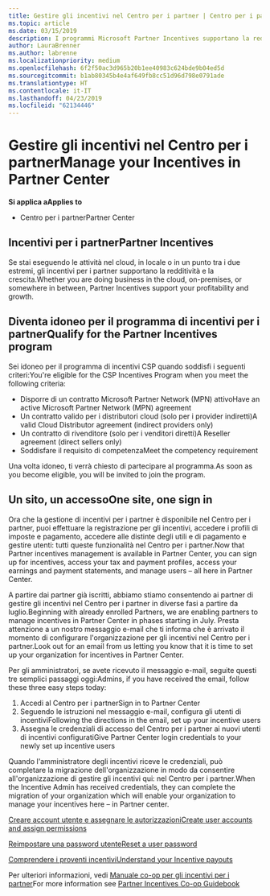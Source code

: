 ```yaml
---
title: Gestire gli incentivi nel Centro per i partner | Centro per i partner
ms.topic: article
ms.date: 03/15/2019
description: I programmi Microsoft Partner Incentives supportano la redditività e la crescita del partner
author: LauraBrenner
ms.author: labrenne
ms.localizationpriority: medium
ms.openlocfilehash: 6f2f50ac3d965b20b1ee40983c624bde9b04ed5d
ms.sourcegitcommit: b1ab80345b4e4af649fb8cc51d96d798e0791ade
ms.translationtype: HT
ms.contentlocale: it-IT
ms.lasthandoff: 04/23/2019
ms.locfileid: "62134446"
---
```

# <a name="manage-your-incentives-in-partner-center"></a><span data-ttu-id="fe1c7-103">Gestire gli incentivi nel Centro per i partner</span><span class="sxs-lookup"><span data-stu-id="fe1c7-103">Manage your Incentives in Partner Center</span></span> 

<span data-ttu-id="fe1c7-104">**Si applica a**</span><span class="sxs-lookup"><span data-stu-id="fe1c7-104">**Applies to**</span></span>

-  <span data-ttu-id="fe1c7-105">Centro per i partner</span><span class="sxs-lookup"><span data-stu-id="fe1c7-105">Partner Center</span></span>

## <a name="partner-incentives"></a><span data-ttu-id="fe1c7-106">Incentivi per i partner</span><span class="sxs-lookup"><span data-stu-id="fe1c7-106">Partner Incentives</span></span> 

<span data-ttu-id="fe1c7-107">Se stai eseguendo le attività nel cloud, in locale o in un punto tra i due estremi, gli incentivi per i partner supportano la redditività e la crescita.</span><span class="sxs-lookup"><span data-stu-id="fe1c7-107">Whether you are doing business in the cloud, on-premises, or somewhere in between, Partner Incentives support your profitability and growth.</span></span>

## <a name="qualify-for-the-partner-incentives-program"></a><span data-ttu-id="fe1c7-108">Diventa idoneo per il programma di incentivi per i partner</span><span class="sxs-lookup"><span data-stu-id="fe1c7-108">Qualify for the Partner Incentives program</span></span>

<span data-ttu-id="fe1c7-109">Sei idoneo per il programma di incentivi CSP quando soddisfi i seguenti criteri:</span><span class="sxs-lookup"><span data-stu-id="fe1c7-109">You're eligible for the CSP Incentives Program when you meet the following criteria:</span></span>

-   <span data-ttu-id="fe1c7-110">Disporre di un contratto Microsoft Partner Network (MPN) attivo</span><span class="sxs-lookup"><span data-stu-id="fe1c7-110">Have an active Microsoft Partner Network (MPN) agreement</span></span> 
-   <span data-ttu-id="fe1c7-111">Un contratto valido per i distributori cloud (solo per i provider indiretti)</span><span class="sxs-lookup"><span data-stu-id="fe1c7-111">A valid Cloud Distributor agreement (indirect providers only)</span></span>
-   <span data-ttu-id="fe1c7-112">Un contratto di rivenditore (solo per i venditori diretti)</span><span class="sxs-lookup"><span data-stu-id="fe1c7-112">A Reseller agreement (direct sellers only)</span></span>
-   <span data-ttu-id="fe1c7-113">Soddisfare il requisito di competenza</span><span class="sxs-lookup"><span data-stu-id="fe1c7-113">Meet the competency requirement</span></span>

<span data-ttu-id="fe1c7-114">Una volta idoneo, ti verrà chiesto di partecipare al programma.</span><span class="sxs-lookup"><span data-stu-id="fe1c7-114">As soon as you become eligible, you will be invited to join the program.</span></span>

## <a name="one-site-one-sign-in"></a><span data-ttu-id="fe1c7-115">Un sito, un accesso</span><span class="sxs-lookup"><span data-stu-id="fe1c7-115">One site, one sign in</span></span>

<span data-ttu-id="fe1c7-116">Ora che la gestione di incentivi per i partner è disponibile nel Centro per i partner, puoi effettuare la registrazione per gli incentivi, accedere i profili di imposte e pagamento, accedere alle distinte degli utili e di pagamento e gestire utenti: tutti queste funzionalità nel Centro per i partner.</span><span class="sxs-lookup"><span data-stu-id="fe1c7-116">Now that Partner incentives management is available in Partner Center, you can sign up for incentives, access your tax and payment profiles, access your earnings and payment statements, and manage users – all here in Partner Center.</span></span> 

<span data-ttu-id="fe1c7-117">A partire dai partner già iscritti, abbiamo stiamo consentendo ai partner di gestire gli incentivi nel Centro per i partner in diverse fasi a partire da luglio.</span><span class="sxs-lookup"><span data-stu-id="fe1c7-117">Beginning with already enrolled Partners, we are enabling partners to manage incentives in Partner Center in phases starting in July.</span></span> <span data-ttu-id="fe1c7-118">Presta attenzione a un nostro messaggio e-mail che ti informa che è arrivato il momento di configurare l'organizzazione per gli incentivi nel Centro per i partner.</span><span class="sxs-lookup"><span data-stu-id="fe1c7-118">Look out for an email from us letting you know that it is time to set up your organization for incentives in Partner Center.</span></span> 

<span data-ttu-id="fe1c7-119">Per gli amministratori, se avete ricevuto il messaggio e-mail, seguite questi tre semplici passaggi oggi:</span><span class="sxs-lookup"><span data-stu-id="fe1c7-119">Admins, if you have received the email, follow these three easy steps today:</span></span>

1.  <span data-ttu-id="fe1c7-120">Accedi al Centro per i partner</span><span class="sxs-lookup"><span data-stu-id="fe1c7-120">Sign in to Partner Center</span></span> 
2.  <span data-ttu-id="fe1c7-121">Seguendo le istruzioni nel messaggio e-mail, configura gli utenti di incentivi</span><span class="sxs-lookup"><span data-stu-id="fe1c7-121">Following the directions in the email, set up your incentive users</span></span> 
3.  <span data-ttu-id="fe1c7-122">Assegna le credenziali di accesso del Centro per i partner ai nuovi utenti di incentivi configurati</span><span class="sxs-lookup"><span data-stu-id="fe1c7-122">Give Partner Center login credentials to your newly set up incentive users</span></span>

<span data-ttu-id="fe1c7-123">Quando l'amministratore degli incentivi riceve le credenziali, può completare la migrazione dell'organizzazione in modo da consentire all'organizzazione di gestire gli incentivi qui: nel Centro per i partner.</span><span class="sxs-lookup"><span data-stu-id="fe1c7-123">When the Incentive Admin has received credentials, they can complete the migration of your organization which will enable your organization to manage your incentives here – in Partner center.</span></span>


[<span data-ttu-id="fe1c7-124">Creare account utente e assegnare le autorizzazioni</span><span class="sxs-lookup"><span data-stu-id="fe1c7-124">Create user accounts and assign permissions</span></span>](create-user-accounts-and-set-permissions.md)

[<span data-ttu-id="fe1c7-125">Reimpostare una password utente</span><span class="sxs-lookup"><span data-stu-id="fe1c7-125">Reset a user password</span></span>](reset-a-user-password.md)

[<span data-ttu-id="fe1c7-126">Comprendere i proventi incentivi</span><span class="sxs-lookup"><span data-stu-id="fe1c7-126">Understand your Incentive payouts</span></span>](understand-incentive-payouts.md)

<span data-ttu-id="fe1c7-127">Per ulteriori informazioni, vedi [Manuale co-op per gli incentivi per i partner](https://assets.microsoft.com/coop-guidebook.pdf)</span><span class="sxs-lookup"><span data-stu-id="fe1c7-127">For more information see [Partner Incentives Co-op Guidebook](https://assets.microsoft.com/coop-guidebook.pdf)</span></span>
